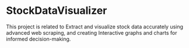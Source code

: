 # StockDataVisualizer
This project is related to Extract and visualize stock data accurately using advanced web scraping, and creating Interactive graphs and charts for informed decision-making.
